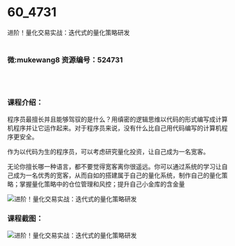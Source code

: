 # 60_4731
进阶！量化交易实战：迭代式的量化策略研发
<br/></br>
<h3>微:mukewang8 资源编号：524731</h3>
<br/></br>
<h3>课程介绍：</h3>
<p>程序员最擅长并且能够驾驭的是什么？用缜密的逻辑思维以代码的形式编写成计算机程序并让它运作起来。对于程序员来说，没有什么比自己用代码编写的计算机程序更安全。</p>
<p>作为以代码为生的程序员，可以考虑研究量化投资，让自己成为一名宽客。</p>
<p>无论你擅长哪一种语言，都不要觉得宽客离你很遥远。你可以通过系统的学习让自己成为一名优秀的宽客，从而自如的搭建属于自己的量化系统，制作自己的量化策略；掌握量化策略中的仓位管理和风控；提升自己小金库的含金量</p>
<p><img src="https://www.ko996.com/wp-content/uploads/img/2019/02/4-16-300x150.png" alt="进阶！量化交易实战：迭代式的量化策略研发"></p>
<h3>课程截图：</h3>
<p><img src="https://www.ko996.com/wp-content/uploads/img/2019/02/1-33.png" alt="进阶！量化交易实战：迭代式的量化策略研发"></p>
